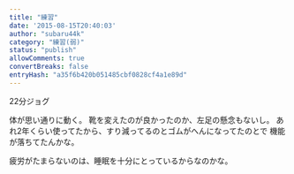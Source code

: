 ```yaml
---
title: "練習"
date: '2015-08-15T20:40:03'
author: "subaru44k"
category: "練習(弱)"
status: "publish"
allowComments: true
convertBreaks: false
entryHash: "a35f6b420b051485cbf0828cf4a1e89d"
---
```

22分ジョグ

体が思い通りに動く。
靴を変えたのが良かったのか、左足の懸念もないし。
あれ2年くらい使ってたから、すり減ってるのとゴムがへんになってたのとで
機能が落ちてたんかな。

疲労がたまらないのは、睡眠を十分にとっているからなのかな。
